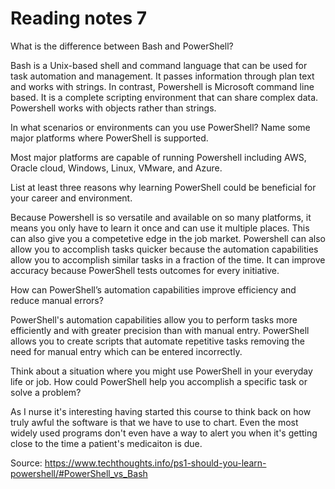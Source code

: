 # Reading notes 7

What is the difference between Bash and PowerShell?

Bash is a Unix-based shell and command language that can be used for task automation and management. It passes information through plan text and works with strings.  In contrast, Powershell is Microsoft command line based. It is a complete scripting environment that can share complex data. Powershell works with objects rather than strings.

In what scenarios or environments can you use PowerShell? Name some major platforms where PowerShell is supported.

Most major platforms are capable of running Powershell including AWS, Oracle cloud, Windows, Linux, VMware, and Azure.

List at least three reasons why learning PowerShell could be beneficial for your career and environment.

Because Powershell is so versatile and available on so many platforms, it means you only have to learn it once and can use it multiple places. This can also give you a competetive edge in the job market.  Powershell can also allow you to accomplish tasks quicker because the automation capabilities allow you to accomplish similar tasks in a fraction of the time.  It can improve accuracy because PowerShell tests outcomes for every initiative.


How can PowerShell’s automation capabilities improve efficiency and reduce manual errors?

PowerShell's automation capabilities allow you to perform tasks more efficiently and with greater precision than with manual entry.  PowerShell allows you to create scripts that automate repetitive tasks removing the need for manual entry which can be entered incorrectly. 


Think about a situation where you might use PowerShell in your everyday life or job. How could PowerShell help you accomplish a specific task or solve a problem?

As I nurse it's interesting having started this course to think back on how truly awful the software is that we have to use to chart.  Even the most widely used programs don't even have a way to alert you when it's getting close to the time a patient's medicaiton is due. 


Source: https://www.techthoughts.info/ps1-should-you-learn-powershell/#PowerShell_vs_Bash